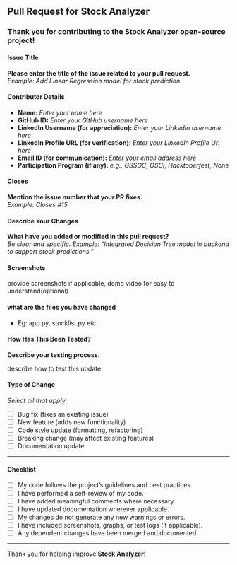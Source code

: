 ## Pull Request for Stock Analyzer

### Thank you for contributing to the **Stock Analyzer** open-source project!

#### Issue Title

**Please enter the title of the issue related to your pull request.**  
_Example: Add Linear Regression model for stock prediction_

#### Contributor Details

- **Name:** _Enter your name here_
- **GitHub ID:** _Enter your GitHub username here_
- **LinkedIn Username (for appreciation):** _Enter your LinkedIn username here_
- **LinkedIn Profile URL (for verification):** _Enter your LinkedIn Profile Url here_
- **Email ID (for communication):** _Enter your email address here_
- **Participation Program (if any):** _e.g., GSSOC, OSCI, Hacktoberfest, None_

#### Closes

**Mention the issue number that your PR fixes.**  
_Example: Closes #15_

#### Describe Your Changes

**What have you added or modified in this pull request?**  
_Be clear and specific. Example: "Integrated Decision Tree model in backend to support stock predictions."_

#### Screenshots

provide screenshots if applicable, demo video for easy to understand(optional)

#### what are the files you have changed

- Eg: app.py, stocklist.py etc..

#### How Has This Been Tested?

**Describe your testing process.**

describe how to test this update

#### Type of Change

_Select all that apply:_

- [ ] Bug fix (fixes an existing issue)
- [ ] New feature (adds new functionality)
- [ ] Code style update (formatting, refactoring)
- [ ] Breaking change (may affect existing features)
- [ ] Documentation update

---

#### Checklist

- [ ] My code follows the project’s guidelines and best practices.
- [ ] I have performed a self-review of my code.
- [ ] I have added meaningful comments where necessary.
- [ ] I have updated documentation wherever applicable.
- [ ] My changes do not generate any new warnings or errors.
- [ ] I have included screenshots, graphs, or test logs (if applicable).
- [ ] Any dependent changes have been merged and documented.

---

Thank you for helping improve **Stock Analyzer**!
